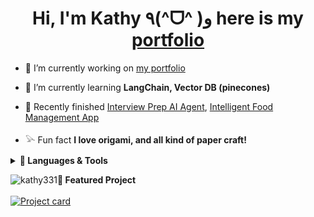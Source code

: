 
<!--https://rahuldkjain.github.io/gh-profile-readme-generator/ -->
<h1 align="center">Hi, I'm Kathy ٩(^ᗜ^ )و here is my  <a
    href="https://kathychen-portfolio.vercel.app/"
    target="_blank"
    rel="noopener noreferrer"
    style={{ color: '#0070f3', textDecoration: 'none', fontWeight: '700' }}
  > portfolio </a> 
</h1> 

- 🌟 I’m currently working on [my portfolio](https://kathychen-portfolio.vercel.app/)

- 🌱 I’m currently learning **LangChain, Vector DB (pinecones)**

- 🦋 Recently finished [Interview Prep AI Agent](https://github.com/Kathy331/resume-ai-agents), [Intelligent Food Management App](https://github.com/Kathy331/hophack2025-health)

- 𓅪 Fun fact **I love origami, and all kind of paper craft!**






<details>
  <summary><strong>🧰 Languages & Tools</strong></summary>
  <div style="margin-left: 40px; margin-top: 10px;">

  <!-- Programming Languages -->
  <h4>👨‍💻 Programming Languages</h4>
  <p style="margin-left: 20px;">
    <a href="https://www.cprogramming.com/" target="_blank" rel="noreferrer">
      <img src="https://raw.githubusercontent.com/devicons/devicon/master/icons/c/c-original.svg" alt="C" width="40" height="40" />
    </a>
    <a href="https://www.java.com" target="_blank" rel="noreferrer">
      <img src="https://raw.githubusercontent.com/devicons/devicon/master/icons/java/java-original.svg" alt="Java" width="40" height="40" />
    </a>
    <a href="https://developer.mozilla.org/en-US/docs/Web/JavaScript" target="_blank" rel="noreferrer">
      <img src="https://raw.githubusercontent.com/devicons/devicon/master/icons/javascript/javascript-original.svg" alt="JavaScript" width="40" height="40" />
    </a>
    <a href="https://www.python.org" target="_blank" rel="noreferrer">
      <img src="https://raw.githubusercontent.com/devicons/devicon/master/icons/python/python-original.svg" alt="Python" width="40" height="40" />
    </a>
    <a href="https://www.typescriptlang.org/" target="_blank" rel="noreferrer">
      <img src="https://raw.githubusercontent.com/devicons/devicon/master/icons/typescript/typescript-original.svg" alt="TypeScript" width="40" height="40" />
    </a>
    <a href="https://www.rust-lang.org" target="_blank" rel="noreferrer">
      <img src="https://raw.githubusercontent.com/devicons/devicon/master/icons/rust/rust-original.svg" alt="Rust" width="40" height="40" />
    </a>
    <a href="https://www.mathworks.com/" target="_blank" rel="noreferrer">
      <img src="https://upload.wikimedia.org/wikipedia/commons/2/21/Matlab_Logo.png" alt="MATLAB" width="40" height="40" />
    </a>
  </p>

  <!-- Frameworks & Libraries -->
  <h4>📚 Frameworks & Libraries</h4>
  <p style="margin-left: 20px;">
    <a href="https://reactjs.org/" target="_blank" rel="noreferrer">
      <img src="https://raw.githubusercontent.com/devicons/devicon/master/icons/react/react-original-wordmark.svg" alt="React" width="40" height="40" />
    </a>
    <a href="https://reactnative.dev/" target="_blank" rel="noreferrer">
      <img src="https://reactnative.dev/img/header_logo.svg" alt="React Native" width="40" height="40" />
    </a>
    <a href="https://vuejs.org/" target="_blank" rel="noreferrer">
      <img src="https://raw.githubusercontent.com/devicons/devicon/master/icons/vuejs/vuejs-original-wordmark.svg" alt="Vue.js" width="40" height="40" />
    </a>
    <a href="https://tailwindcss.com/" target="_blank" rel="noreferrer">
      <img src="https://www.vectorlogo.zone/logos/tailwindcss/tailwindcss-icon.svg" alt="Tailwind CSS" width="40" height="40" />
    </a>
    <a href="https://pytorch.org/" target="_blank" rel="noreferrer">
      <img src="https://www.vectorlogo.zone/logos/pytorch/pytorch-icon.svg" alt="PyTorch" width="40" height="40" />
    </a>
    <a href="https://www.tensorflow.org" target="_blank" rel="noreferrer">
      <img src="https://www.vectorlogo.zone/logos/tensorflow/tensorflow-icon.svg" alt="TensorFlow" width="40" height="40" />
    </a>
    <a href="https://pandas.pydata.org/" target="_blank" rel="noreferrer">
      <img src="https://raw.githubusercontent.com/devicons/devicon/master/icons/pandas/pandas-original.svg" alt="Pandas" width="40" height="40" />
    </a>
  </p>

  <!-- Databases -->
  <h4>🗄️ Databases</h4>
  <p style="margin-left: 20px;">
    <a href="https://www.mongodb.com/" target="_blank" rel="noreferrer">
      <img src="https://raw.githubusercontent.com/devicons/devicon/master/icons/mongodb/mongodb-original-wordmark.svg" alt="MongoDB" width="40" height="40" />
    </a>
    <a href="https://www.postgresql.org" target="_blank" rel="noreferrer">
      <img src="https://raw.githubusercontent.com/devicons/devicon/master/icons/postgresql/postgresql-original-wordmark.svg" alt="PostgreSQL" width="40" height="40" />
    </a>
    <a href="https://firebase.google.com/" target="_blank" rel="noreferrer">
      <img src="https://www.vectorlogo.zone/logos/firebase/firebase-icon.svg" alt="Firebase" width="40" height="40" />
    </a>
  </p>

  <!-- DevOps & Tools -->
  <h4>🛠️ Tools & DevOps</h4>
  <p style="margin-left: 20px;">
    <a href="https://www.docker.com/" target="_blank" rel="noreferrer">
      <img src="https://raw.githubusercontent.com/devicons/devicon/master/icons/docker/docker-original-wordmark.svg" alt="Docker" width="40" height="40" />
    </a>
    <a href="https://git-scm.com/" target="_blank" rel="noreferrer">
      <img src="https://www.vectorlogo.zone/logos/git-scm/git-scm-icon.svg" alt="Git" width="40" height="40" />
    </a>
    <a href="https://nodejs.org" target="_blank" rel="noreferrer">
      <img src="https://raw.githubusercontent.com/devicons/devicon/master/icons/nodejs/nodejs-original-wordmark.svg" alt="Node.js" width="40" height="40" />
    </a>
    <a href="https://www.figma.com/" target="_blank" rel="noreferrer">
      <img src="https://www.vectorlogo.zone/logos/figma/figma-icon.svg" alt="Figma" width="40" height="40" />
    </a>
    <a href="https://www.blender.org/" target="_blank" rel="noreferrer">
      <img src="https://download.blender.org/branding/community/blender_community_badge_white.svg" alt="Blender" width="40" height="40" />
    </a>
  </p>

  </div>
</details>

<!--
<h3 align="left">Support:</h3>
<p><a href="https://www.buymeacoffee.com/KathyChen"> <img align="left" src="https://cdn.buymeacoffee.com/buttons/v2/default-yellow.png" height="50" width="210" alt="KathyChen" /></a></p><br><br>
<p>&nbsp;<img align="center" src="https://github-readme-stats.vercel.app/api?username=kathy331&show_icons=true&theme=dark&locale=en" alt="kathy331" /></p>


-->
<p><img align="left" src="https://github-readme-stats.vercel.app/api/top-langs?username=kathy331&show_icons=true&theme=dark&locale=en&layout=compact" alt="kathy331" /></p>


<!-- <p><img align="center" src="https://github-readme-streak-stats.herokuapp.com/?user=kathy331&theme=dark" alt="kathy331" /></p> --> 

<!-- Project Showcase -->
<p align="left">
  <b>🚀 Featured Project</b><br><br>
  <a href="https://github.com/Kathy331/YourProjectRepo">
    <img src="https://github-readme-stats.vercel.app/api/pin/?username=Kathy331&repo=YourProjectRepo&theme=dark" alt="Project card"/>
  </a>
</p>

